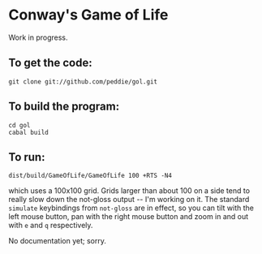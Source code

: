 Conway's Game of Life
=================

Work in progress.

To get the code:
----------

    git clone git://github.com/peddie/gol.git

To build the program:
---------

    cd gol
    cabal build

To run:
---------

    dist/build/GameOfLife/GameOfLife 100 +RTS -N4

which uses a 100x100 grid.  Grids larger than about 100 on a side tend
to really slow down the not-gloss output -- I'm working on it.  The
standard `simulate` keybindings from `not-gloss` are in effect, so you
can tilt with the left mouse button, pan with the right mouse button
and zoom in and out with `e` and `q` respectively.

No documentation yet; sorry.
